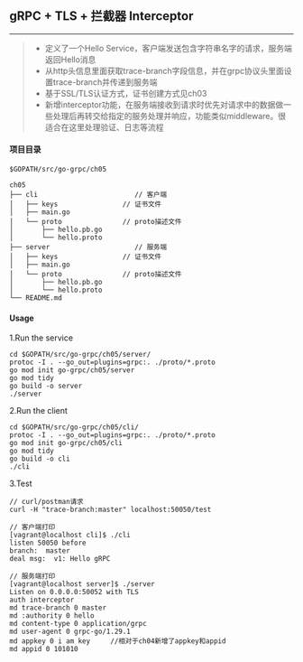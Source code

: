 ## gRPC + TLS + 拦截器 Interceptor

------

> * 定义了一个Hello Service，客户端发送包含字符串名字的请求，服务端返回Hello消息
> * 从http头信息里面获取trace-branch字段信息，并在grpc协议头里面设置trace-branch并传递到服务端
> * 基于SSL/TLS认证方式，证书创建方式见ch03
> * 新增interceptor功能，在服务端接收到请求时优先对请求中的数据做一些处理后再转交给指定的服务处理并响应，功能类似middleware。很适合在这里处理验证、日志等流程

#### 项目目录
```
$GOPATH/src/go-grpc/ch05

ch05
├── cli                        // 客户端
│   ├── keys                // 证书文件
│   ├── main.go
│   └── proto               // proto描述文件
│       ├── hello.pb.go
│       └── hello.proto
├── server                     // 服务端
│   ├── keys                // 证书文件
│   ├── main.go
│   └── proto               // proto描述文件
│       ├── hello.pb.go
│       └── hello.proto
└── README.md
```

#### Usage

1.Run the service
```
cd $GOPATH/src/go-grpc/ch05/server/
protoc -I . --go_out=plugins=grpc:. ./proto/*.proto
go mod init go-grpc/ch05/server
go mod tidy
go build -o server
./server
```

2.Run the client
```
cd $GOPATH/src/go-grpc/ch05/cli/
protoc -I . --go_out=plugins=grpc:. ./proto/*.proto
go mod init go-grpc/ch05/cli
go mod tidy
go build -o cli
./cli
```

3.Test
```
// curl/postman请求
curl -H "trace-branch:master" localhost:50050/test

// 客户端打印
[vagrant@localhost cli]$ ./cli
listen 50050 before
branch:  master
deal msg:  v1: Hello gRPC

// 服务端打印
[vagrant@localhost server]$ ./server
Listen on 0.0.0.0:50052 with TLS
auth interceptor
md trace-branch 0 master
md :authority 0 hello
md content-type 0 application/grpc
md user-agent 0 grpc-go/1.29.1
md appkey 0 i am key     //相对于ch04新增了appkey和appid
md appid 0 101010

```